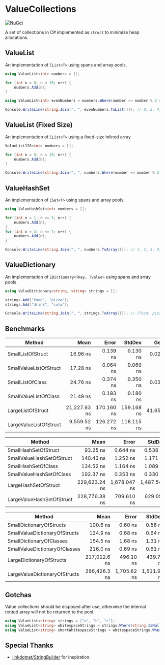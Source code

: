 # ValueCollections

[![NuGet](https://img.shields.io/nuget/v/ValueCollections.svg)](https://www.nuget.org/packages/ValueCollections)

A set of collections in C# implemented as `struct` to minimize heap allocations.

## ValueList

An implementation of `IList<T>` using spans and array pools.

```cs
using ValueList<int> numbers = [];

for (int n = 0; n < 10; n++) {
    numbers.Add(n);
}

using ValueList<int> evenNumbers = numbers.Where(number => number % 2 == 0);

Console.WriteLine(string.Join(", ", evenNumbers.ToList())); // 0, 2, 4, 6, 8
```

## ValueList (Fixed Size)

An implementation of `IList<T>` using a fixed-size inlined array.

```cs
ValueList128<int> numbers = [];

for (int n = 0; n < 10; n++) {
    numbers.Add(n);
}

Console.WriteLine(string.Join(", ", numbers.Where(number => number % 2 == 0))); // 0, 2, 4, 6, 8
```

## ValueHashSet

An implementation of `ISet<T>` using spans and array pools.

```cs
using ValueHashSet<int> numbers = [];

for (int n = 1; n <= 5; n++) {
    numbers.Add(n);
}
for (int n = 3; n <= 7; n++) {
    numbers.Add(n);
}

Console.WriteLine(string.Join(", ", numbers.ToArray())); // 1, 2, 3, 4, 5, 6, 7
```

## ValueDictionary

An implementation of `IDictionary<TKey, TValue>` using spans and array pools.

```cs
using ValueDictionary<string, string> strings = [];

strings.Add("food", "pizza");
strings.Add("drink", "cola");

Console.WriteLine(string.Join(", ", strings.ToArray())); // [food, pizza], [drink, cola]
```

## Benchmarks

| Method                 | Mean         | Error      | StdDev     | Gen0    | Allocated |
|----------------------- |-------------:|-----------:|-----------:|--------:|----------:|
| SmallListOfStruct      |     16.96 ns |   0.139 ns |   0.130 ns |  0.0255 |      80 B |
| SmallValueListOfStruct |     17.28 ns |   0.064 ns |   0.060 ns |       - |         - |
| SmallListOfClass       |     24.76 ns |   0.374 ns |   0.350 ns |  0.0306 |      96 B |
| SmallValueListOfClass  |     21.49 ns |   0.193 ns |   0.180 ns |       - |         - |
| LargeListOfStruct      | 21,227.63 ns | 170.160 ns | 159.168 ns | 41.6565 |  131400 B |
| LargeValueListOfStruct |  9,559.52 ns | 126.272 ns | 118.115 ns |       - |       2 B |

| Method                    | Mean          | Error        | StdDev       | Gen0     | Gen1     | Gen2    | Allocated |
|-------------------------- |--------------:|-------------:|-------------:|---------:|---------:|--------:|----------:|
| SmallHashSetOfStruct      |      93.25 ns |     0.644 ns |     0.538 ns |   0.1070 |        - |       - |     336 B |
| SmallValueHashSetOfStruct |     140.43 ns |     1.252 ns |     1.171 ns |        - |        - |       - |         - |
| SmallHashSetOfClass       |     134.52 ns |     1.164 ns |     1.089 ns |   0.1173 |        - |       - |     368 B |
| SmallValueHashSetOfClass  |     192.37 ns |     0.353 ns |     0.330 ns |        - |        - |       - |         - |
| LargeHashSetOfStruct      | 229,623.24 ns | 1,678.047 ns | 1,487.545 ns | 460.2051 | 460.2051 | 76.9043 |  538650 B |
| LargeValueHashSetOfStruct | 228,776.38 ns |   709.610 ns |   629.051 ns |        - |        - |       - |      32 B |

| Method                        | Mean         | Error       | StdDev      | Gen0     | Gen1     | Gen2     | Allocated |
|------------------------------ |-------------:|------------:|------------:|---------:|---------:|---------:|----------:|
| SmallDictionaryOfStructs      |     100.6 ns |     0.60 ns |     0.56 ns |   0.1223 |        - |        - |     384 B |
| SmallValueDictionaryOfStructs |     124.9 ns |     0.68 ns |     0.64 ns |        - |        - |        - |         - |
| SmallDictionaryOfClasses      |     154.5 ns |     1.68 ns |     1.31 ns |   0.1478 |        - |        - |     464 B |
| SmallValueDictionaryOfClasses |     216.0 ns |     0.69 ns |     0.61 ns |        - |        - |        - |         - |
| LargeDictionaryOfStructs      | 217,012.6 ns |   496.10 ns |   439.78 ns | 367.6758 | 367.6758 | 105.2246 |  673203 B |
| LargeValueDictionaryOfStructs | 286,426.3 ns | 1,705.62 ns | 1,511.99 ns |        - |        - |        - |     193 B |

## Gotchas

Value collections should be disposed after use, otherwise the internal rented array will not be returned to the pool.
```cs
using ValueList<string> strings = ["a", "b", "c"];
using ValueList<string> whitespaceStrings = strings.Where(string.IsNullOrWhiteSpace);
using ValueList<string> shortWhitespaceStrings = whitespaceStrings.Where(str => str.Length <= 10);
```

## Special Thanks

- [linkdotnet/StringBuilder](https://github.com/linkdotnet/StringBuilder) for inspiration.